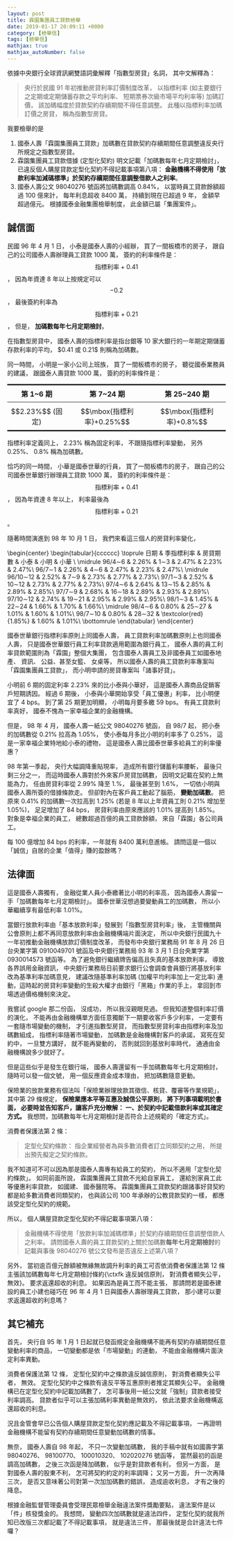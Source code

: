 ```yaml
---
layout: post
title: 霖園集團員工貸款檢舉
date: 2019-01-17 20:09:11 +0000
category: [檢舉信]
tags: [檢舉信]
mathjax: true
mathjax_autoNumber: false
---
```

<style>
  table.bottomBorder { 
    border-collapse: collapse; 
    border-top: 2px solid;
    border-bottom: 2px solid;
  }
  table.bottomBorder tfoot { border-top: 1px solid; }
  table.bottomBorder td { padding: 8px; border: 0px; text-align: center; }
  table.bottomBorder th { 
    border-bottom: 1px solid; 
    padding: 7px; 
    text-align: center;
    vertical-align:middle;
  }
</style>


依據中央銀行全球資訊網雙語詞彙解釋「指數型房貸」名詞，
其中文解釋為：
> 央行於民國 91 年初推動房貸利率訂價制度改革，
> 以指標利率 (如主要銀行之定期或定期儲蓄存款之平均利率、
> 短期票券次級市場平均利率等) 加碼訂價，
> 該加碼幅度於貸款契約存續期間不得任意調整。
> 此種以指標利率加碼訂價之房貸，
> 稱為指數型房貸。

我要檢舉的是
<!--more-->
1. 國泰人壽「霖園集團員工貸款」加碼數在貸款契約存續期間任意調整違反央行所規定之指數型房貸。
2. 霖園集團員工貸款借據 (定型化契約) 明文記載「加碼數每年七月定期檢討」，
        已違反個人購屋貸款定型化契約不得記載事項第八項：
        **金融機構不得使用「放款利率加減碼標準」於契約存續期間任意調整借款人之利率**。
3. 國泰人壽公文 98040276 號函將加碼數調高 0.84%，
        以當時員工貸款餘額超過 100 億來計，
        每年利息超收 8400 萬，
        持續到現在已超過 9 年，
        金額早超過億元。
        根據國泰金融集團檢舉制度，
        此金額已屬「集團案件」。


## 誠信面
民國 96 年 4 月 1 日，
小泰是國泰人壽的小經辦，
買了一間板橋市的房子，
跟自己的公司國泰人壽辦理員工貸款 1000 萬，
簽約的利率條件是：
$$\mbox{指標利率}+0.41%$$，
因為年資達 8 年以上按規定可以 $$-0.2%$$，
最後簽約利率為$$\mbox{指標利率}+0.21%$$，
但是，
**加碼數每年七月定期檢討**。

在指數型房貸中，
國泰人壽的指標利率是指台銀等 10 家大銀行的一年期定期儲蓄存款利率的平均，
$$0.41%$ 或 $0.21%$$ 則稱為加碼數。

同一時間，
小明是一家小公司上班族，
買了一間板橋市的房子，
聽從國泰業務員的建議，
跟國泰人壽貸款 1000 萬，
簽約的利率條件是：

<table class="bottomBorder">
<tr>
        <th>第 1~6 期</th>
        <th>第 7~24 期</th>
        <th>第 25~240 期</th>
</tr>
<tr>
        <td>$$2.23%$$ (固定)</td>
        <td>$$\mbox{指標利率}+0.25%$$</td>
        <td>$$\mbox{指標利率}+0.8%$$</td>
</tr>
</table>

指標利率定義同上，
2.23% 稱為固定利率，
不跟隨指標利率變動，
另外 0.25%、 0.8% 稱為加碼數。

恰巧的同一時間，
小華是國泰世華的行員，
買了一間板橋市的房子，
跟自己的公司國泰世華銀行辦理員工貸款 1000 萬，
簽約的利率條件是：
$$\mbox{指標利率}+0.41%$$，
因為年資達 8 年以上，
利率最後為 $$\mbox{指標利率}+0.21%$$。

隨著時間演進到 98 年 10 月 1 日，
我們來看這三個人的房貸利率變化，

\begin{center}
\begin{tabular}{cccccc}
\toprule
日期 & 季指標利率 & 房貸期數 & 小泰 & 小明 & 小華 \\
\midrule
96/4$\sim$6 & 2.26\% & 1$\sim$3 & 2.47\% & 2.23\% & 2.47\%\\
96/7$\sim$1 & 2.26\% & 4$\sim$6 & 2.47\% & 2.23\% & 2.47\%\\
\midrule
96/10$\sim$12 & 2.52\% & 7$\sim$9 & 2.73\% & 2.77\% & 2.73\%\\
97/1$\sim$3 & 2.52\% & 10$\sim$12 & 2.73\% & 2.77\% & 2.73\%\\
97/4$\sim$6 & 2.64\% & 13$\sim$15 & 2.85\% & 2.89\% & 2.85\%\\
97/7$\sim$9 & 2.68\% & 16$\sim$18 & 2.89\% & 2.93\% & 2.89\%\\
97/10$\sim$12 & 2.74\% & 19$\sim$21 & 2.95\% & 2.99\% & 2.95\%\\
98/1$\sim$3 & 1.45\% & 22$\sim$24 & 1.66\% & 1.70\% & 1.66\%\\
\midrule
98/4$\sim$6 & 0.80\% & 25$\sim$27 & 1.01\% & 1.60\% & 1.01\%\\
98/7$\sim$10 & 0.80\% & 28$\sim$32 & \textcolor{red}{1.85\%} & 1.60\% & 1.01\%\\
\bottomrule
\end{tabular}
\end{center}

國泰世華銀行指標利率原則上同國泰人壽，
員工貸款利率加碼數原則上也同國泰人壽，
只是國泰世華銀行員工利率貸款適用範圍為銀行員工，
國泰人壽的員工利率貸款範圍則為「霖園」整個大集團，
包含國泰人壽員工及非國泰員工如國泰地產、 資訊、 公益、甚至女籃、 女桌等，
所以國泰人壽的員工貸款利率專案叫「霖園集團員工貸款」，
而小明申請的房貸專案叫「諸事好貸」。



小明前 6 期的固定利率 2.23% 來的比小泰與小華好，
這是國泰人壽商品促銷客戶短期誘因。
經過 6 期後，
小泰與小華開始享受「員工優惠」利率，
比小明便宜了 4 bps。
到了第 25 期更加明顯，
小明每月要多繳 59 bps。
有員工貸款利率真好，
國泰不愧為一家幸福企業的金融機構。

但是，
98 年 4 月，
國泰人壽一紙公文 98040276 號函，
自 98/7 起，
把小泰的加碼數從 0.21% 拉高為 1.05%，
使小泰每月多比小明的利率多了 0.25%，
這是一家幸福企業特地給小泰的禮物，
這是國泰人壽比國泰世華多給員工的利率優惠？

98 年第一季起，
央行大幅調降重貼現率，
造成所有銀行儲蓄利率腰斬，
最後只剩三分之一，
而這時國泰人壽對於外來客戶房貸加碼數，
因明文記載在契約上無能為力，
任由房貸利率從 2.99% 降至 1.\%，
最後甚至到 1.6%，
一切依小明與國泰人壽所簽的借據條款走。
但卻對內在客戶員工動起了腦筋，
**變動加碼數**。
把原來 0.41% 的加碼數一次拉高到 1.25%
(若是 8 年以上年資員工則 0.21% 增加至 1.05%)，
足足增加了 84 bps，
房貸利率由原來應該的 1.01% 提高到 1.85%。
對象是幸福企業的員工，
總數超過百億的員工貸款餘額，
來自「霖園」各公司員工。

每 100 億增加 84 bps 的利率，一年就有 8400 萬利息進帳。
請問這是一個以「誠信」自居的企業「值得」賺的盈餘嗎？

## 法律面
這是國泰人壽獨有，
金融從業人員小泰繳著比小明的利率高，
因為國泰人壽留一手「加碼數每年七月定期檢討」。
國泰世華沒想過要變動員工的加碼數，
所以小華繼續享有最低利率 1.01%。

當銀行放款利率由「基本放款利率」發展到「指數型房貸利率」後，
主管機關與公會原則上都不再同意放款利率由金融機構端片面決定，
所以中央銀行民國九十一年初推動金融機構放款訂價制度改革，
而發布中央銀行業務局 91 年 8 月 26 日台央業字第 0910049701 號函及中央銀行業務局 93 年 3 月 1 日台央業字第 0930014573 號函等。
為了避免銀行繼續牌告偏高且失真的基本放款利率，
導致各界誤用金融資訊，
中央銀行業務局日前要求銀行公會調查會員銀行將基放利率改為基準利率加碼意見，
建議改隨基準利率加碼 (加權平均利率加上一定比率) 連動，這時起的房貸利率變動的生殺大權才由銀行「黑箱」作業的手上，
拿回到市場透過價格機制來決定。

我嘗試 google 那二份函，
沒成功，
所以我沒親眼見過。
但我知道整個利率訂價的演化，
不能再由金融機構單方面任意獨斷下一期要收客戶多少利率，
一定要有一套隨市場變動的機制，
才引進指數型房貸，
而指數型房貸利率由指標利率及加碼數組成，
指標利率隨著市場變動，
加碼數是金融機構對客戶的承諾，
寫死在契約中，
一旦雙方講好，
就不能再變動的，
否則就回到基放利率時代，
通通由金融機構說多少就好了。

但是這些似乎是發生在銀行端，
國泰人壽還留有一手加碼數每年七月定期檢討，
隨時可以發一個文號，
用一個反應資金成本理由，
把加碼數隨意更動。

保險業的放款業務有個法叫「保險業辦理放款其徵信、核貸、覆審等作業規範」，
其中第 29 條規定，
**保險業應本平等互惠及誠信公平原則，
將下列事項載明於書面，
必要時並告知客戶，讓客戶充分瞭解：
一、於契約中記載借款利率或其確定方式。**
我想問，加碼數每年七月定期檢討是否符合上述規範的「確定方式」。


消費者保護法第 2 條：
> 定型化契約條款：
> 指企業經營者為與多數消費者訂立同類契約之用，
> 所提出預先擬定之契約條款。

我不知道可不可以因為那是國泰人壽專有給員工的契約，
所以不適用「定型化契約條款」。
如同前面所說，
霖園集團員工貸款不光給自家員工，
還給別家員工此等優惠利率貸款，
如國建、 國泰醫院等。
霖園集團員工貸款契約跟諸事好貸契約都是給多數消費者同類契約，
也與該公司 100 年承辦的公教貸款契約一樣，
都應該受定型化契約的規範。

所以，
個人購屋貸款定型化契約不得記載事項第八項：
> 金融機構不得使用「放款利率加減碼標準」於契約存續期間任意調整借款人之利率。
請問國泰人壽的員工貸款契約上關於加碼數**每年七月定期檢討**的記載與事後 98040276 號公文發布是否違反上述第八項？

另外，
當初逾百億元餘額被無緣無故調升利率的員工可否依消費者保護法第 12 條主張該加碼數每年七月定期檢討條約{\ctxfk 違反誠信原則，
對消費者顯失公平，
無效}。
要求返還超收的利息。
如果因為是員工而不能主張，
那請問若是國泰建設的員工小建也碰巧在 96 年 4 月 1 日與國泰人壽辦理員工貸款，
那小建可以要求返還超收的利息嗎？


## 其它補充
首先，
央行自 95 年 1 月 1 日起就已發函規定金融機構不能再有契約存續期間任意變動利率的商品，
一切變動都是依「市場變動」的連動，
不能由金融機構片面決定利率異動。

消費者保護法第 12 條，
定型化契約中之條款違反誠信原則，
對消費者顯失公平者，
無效。
定型化契約中之條款有違反平等互惠原則者推定其顯失公平。
金融機構已在定型化契約中記載加碼數了，
怎可事後用一紙公文就「強制」貸款者接受利率調高。
貸款者似乎可以主張加碼利率異動是無效的，
依此法要求金融機構返還超收的利息。

況且金管會早已公告個人購屋貸款定型化契約應記載及不得記載事項，
一再證明金融機構不能留有契約存續期間任意變動加碼數的情事。

無奈，
國泰人壽自 98 年起，
不只一次變動加碼數，
我的手稿中就有如國壽字第 98040276、 98100770、 100010320、 102020276 號函等，
當然最初的函是調高加碼數，
之後三次函是降加碼數，
似乎是對貸款者有利，
但另一方面，
是對國泰人壽的股東不利，
怎可將契約約定的利率調降；
又另一方面，
升一次再降三次，
是否又意味著公司對第一次加加碼數的錯誤，
造成逾收利息，
才有之後的降息。


根據金融監督管理委員會受理民眾檢舉金融違法案件獎勵要點，
違法案件是以「件」核發獎金的。
我想問，
變動四次加碼數就是違法四件，
定型化契約就我所知已改版三次都記載了不得記載事項，
就是違法三件，
那最後就是合計違法七件囉？
